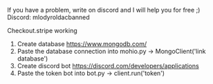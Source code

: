 If you have a problem, write on discord and I will help you for free ;)
Discord: mlodyroldacbanned

Checkout.stripe working

1. Create database https://www.mongodb.com/
2. Paste the database connection into mohio.py -> MongoClient('link database')
3. Create discord bot https://discord.com/developers/applications
4. Paste the token bot into bot.py -> client.run('token')

